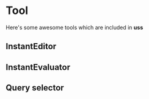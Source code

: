 Tool
====
Here's some awesome tools which are included in __uss__

InstantEditor
----

InstantEvaluator
----

Query selector
----